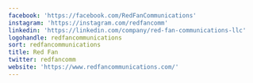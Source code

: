 ```yaml
---
facebook: 'https://facebook.com/RedFanCommunications'
instagram: 'https://instagram.com/redfancomm'
linkedin: 'https://linkedin.com/company/red-fan-communications-llc'
logohandle: redfancommunications
sort: redfancommunications
title: Red Fan
twitter: redfancomm
website: 'https://www.redfancommunications.com/'
---
```

